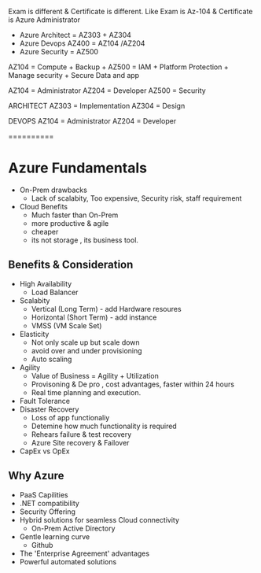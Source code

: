 

Exam is different & Certificate is different. 
Like Exam is Az-104 & Certificate is Azure Administrator 


- Azure Architect = AZ303 + AZ304
- Azure Devops AZ400 = AZ104 /AZ204
- Azure Security = AZ500 



AZ104 = Compute + Backup + 
AZ500 = IAM + Platform Protection + Manage security + Secure Data and app

AZ104 = Administrator
AZ204 = Developer
AZ500 = Security 

ARCHITECT
AZ303 = Implementation 
AZ304 = Design

DEVOPS
AZ104 = Administrator
AZ204 = Developer

==========
# Azure Fundamentals

- On-Prem drawbacks 
  - Lack of scalabity, Too expensive, Security risk, staff requirement 
- Cloud Benefits
  - Much faster than On-Prem
  - more productive & agile
  - cheaper 
  - its not storage , its business tool.

## Benefits & Consideration 
- High Availability 
  - Load Balancer
- Scalabity
  - Vertical (Long Term) - add Hardware resoures
  - Horizontal (Short Term) - add instance
  - VMSS (VM Scale Set)
- Elasticity
  - Not only scale up but scale down
  - avoid over and under provisioning 
  - Auto scaling
- Agility
  - Value of Business = Agility + Utilization
  - Provisoning & De pro , cost advantages, faster within 24 hours 
  - Real time planning and execution. 
- Fault Tolerance 
- Disaster Recovery 
  - Loss of app functionaliy
  - Detemine how much functionality is required
  - Rehears failure & test recovery 
  - Azure Site recovery & Failover 
- CapEx vs OpEx 

## Why Azure 
- PaaS Capilities
- .NET compatibility 
- Security Offering 
- Hybrid solutions for seamless Cloud connectivity 
  - On-Prem Active Directory 
- Gentle learning curve
  - Github 
- The 'Enterprise Agreement' advantages
- Powerful automated solutions











